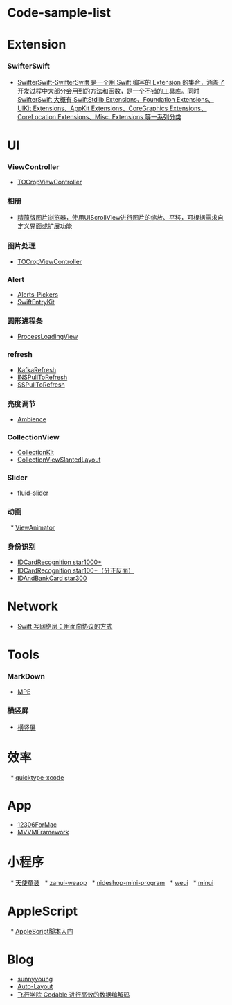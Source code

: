 # Code-sample-list


# Extension
### SwifterSwift
   * [SwifterSwift-SwifterSwift 是一个用 Swift 编写的 Extension 的集合，涵盖了开发过程中大部分会用到的方法和函数，是一个不错的工具库。同时 SwifterSwift 大概有 SwiftStdlib Extensions、Foundation Extensions、UIKit Extensions、AppKit Extensions、CoreGraphics Extensions、CoreLocation Extensions、Misc. Extensions 等一系列分类](https://github.com/SwifterSwift/SwifterSwift) 


# UI
### ViewController
   * [TOCropViewController](https://github.com/LeoNatan/LNPopupController) 

### 相册
   * [精简版图片浏览器，使用UIScrollView进行图片的缩放、平移，可根据需求自定义界面或扩展功能](https://github.com/wangzhaomeng/LLPhotoBrowser)
### 图片处理
   * [TOCropViewController](https://github.com/TimOliver/TOCropViewController) 
### Alert
   * [Alerts-Pickers](https://github.com/dillidon/Alerts-Pickers)
   * [SwiftEntryKit](https://github.com/huri000/SwiftEntryKit?utm_source=gold_browser_extension)
   
### 圆形进程条
   * [ProcessLoadingView](https://github.com/ayman-ibrahim/ProcessLoadingView)
### refresh
   * [KafkaRefresh](https://github.com/xorshine/KafkaRefresh)
   * [INSPullToRefresh](https://github.com/inspace-io/INSPullToRefresh)
   * [SSPullToRefresh](https://github.com/soffes/SSPullToRefresh)

### 亮度调节
   * [Ambience](https://github.com/tmergulhao/Ambience)
### CollectionView
   * [CollectionKit](https://github.com/SoySauceLab/CollectionKit?utm_source=gold_browser_extension)
   * [CollectionViewSlantedLayout](https://github.com/yacir/CollectionViewSlantedLayout?utm_source=gold_browser_extension)
### Slider
   * [fluid-slider](https://github.com/Ramotion/fluid-slider?utm_source=gold_browser_extension)
### 动画
   * [ViewAnimator](https://github.com/marcosgriselli/ViewAnimator?utm_source=gold_browser_extension)
   
### 身份识别
* [IDCardRecognition star1000+](https://github.com/zhongfenglee/IDCardRecognition)
* [IDCardRecognition star100+（分正反面）](https://github.com/xiaohange/IDCardRecognition)
* [IDAndBankCard star300](https://github.com/mxl123/IDAndBankCard)

# Network
   * [Swift 写网络层：用面向协议的方式](https://juejin.im/post/5af432385188256737066c04)

# Tools
### MarkDown 
   * [MPE](https://shd101wyy.github.io/markdown-preview-enhanced/#/zh-cn/markdown-basics)
### 横竖屏 
   * [横竖屏](https://juejin.im/post/5a3118f2f265da43062ac451)
   
# 效率
   * [quicktype-xcode](https://github.com/quicktype/quicktype-xcode?utm_source=gold_browser_extension)

# App
   * [12306ForMac](https://github.com/fancymax/12306ForMac?utm_source=gold_browser_extension)
   * [MVVMFramework](https://github.com/lovemo/MVVMFramework)
   
# 小程序
   * [天使童装](https://github.com/EastWorld/wechat-app-mall)
   * [zanui-weapp](https://github.com/youzan/zanui-weapp)
   * [nideshop-mini-program](https://github.com/tumobi/nideshop-mini-program)
   * [weui](https://github.com/Tencent/weui)
   * [minui](https://github.com/meili/minui)

# AppleScript
   * [AppleScript脚本入门](https://segmentfault.com/a/1190000011273388)
# Blog
* [sunnyyoung](https://www.sunnyyoung.net)
* [Auto-Layout](https://github.com/Yannmm/Auto-Layout-Guide-Chinese-Translation/blob/master)
* [飞行学院 Codable 进行高效的数据编解码](https://juejin.im/book/5ad19f07518825364001dd49/section/5ae22d096fb9a07aac242bab)

